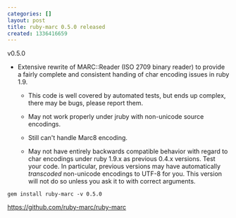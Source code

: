 ```yaml
---
categories: []
layout: post
title: ruby-marc 0.5.0 released
created: 1336416659
---
```

v0.5.0 

- Extensive rewrite of MARC::Reader (ISO 2709 binary reader) to 
  provide a fairly complete and consistent handing of char encoding
  issues in ruby 1.9. 

  - This code is well covered by automated tests, but ends up complex, 
    there may be bugs, please report them. 

  - May not work properly under jruby with non-unicode source 
    encodings. 

  - Still can't handle Marc8 encoding. 

  - May not have entirely backwards compatible behavior with regard to 
    char encodings under ruby 1.9.x as previous 0.4.x versions. Test 
    your code. In particular, previous versions may have automatically 
    _transcoded_ non-unicode encodings to UTF-8 for you. This version 
    will not do so unless you ask it to with correct arguments. 


`gem install ruby-marc -v 0.5.0 `

https://github.com/ruby-marc/ruby-marc
